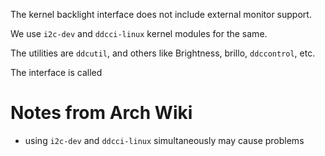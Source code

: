 The kernel backlight interface does not include external monitor support.

We use `i2c-dev` and `ddcci-linux` kernel modules for the same.

The utilities are `ddcutil`, and others like Brightness, brillo, `ddccontrol`, etc.

The interface is called 
# Notes from Arch Wiki
- using `i2c-dev` and `ddcci-linux` simultaneously may cause problems